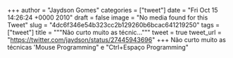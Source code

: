 
+++
author = "Jaydson Gomes"
categories = ["tweet"]
date = "Fri Oct 15 14:26:24 +0000 2010"
draft = false
image = "No media found for this Tweet"
slug = "4dc6f346e54b323cc2b129260b6bcac641219250"
tags = ["tweet"]
title = """Não curto muito as técnic..."""
tweet = true
tweet_url = "https://twitter.com/jaydson/status/27445943696"
+++
Não curto muito as técnicas 'Mouse Programming" e "Ctrl+Espaço Programming"
